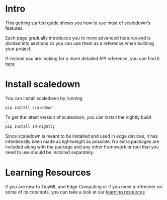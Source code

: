 # Intro

This getting started guide shows you how to use most of scaledown's features.

Each page gradually introduces you to more advanced features and is divided into sections so you can use them as a reference when building your project.

If instead you are looking for a more detailed API reference, you can find it [here](api/index.md)

# Install scaledown
You can install scaledown by running
```bash
pip install scaledown
```

To get the latest version of scaledown, you can install the nightly build
```bash
pip install sd-nightly
```

Since scaledown is meant to be installed and used in edge devices, it has intentionally been made as lightweight as possible. No extra packages are included along with the package and any other framework or tool that you need to use should be installed separately.

# Learning Resources
If you are new to TinyML and Edge Computing or if you need a refresher on some of its concepts, you can take a look at our [learning resources](https://github.com/scaledown-team/study-group)
